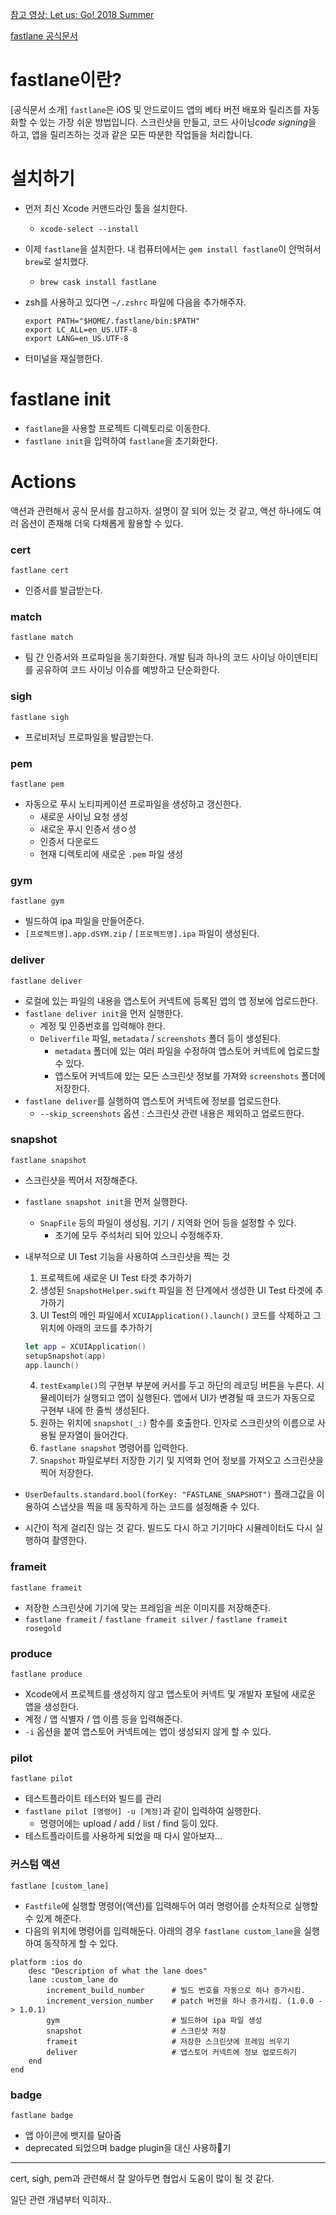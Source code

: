 [참고 영상: Let us: Go! 2018 Summer](https://academy.realm.io/kr/posts/ios-fastlane-demos/)

[fastlane 공식문서](https://docs.fastlane.tools)

# fastlane이란?

[공식문서 소개] `fastlane`은 iOS 및 안드로이드 앱의 베타 버전 배포와 릴리즈를 자동화할 수 있는 가장 쉬운 방법입니다. 스크린샷을 만들고, 코드 사이닝*code signing*을 하고, 앱을 릴리즈하는 것과 같은 모든 따분한 작업들을 처리합니다.

# 설치하기

- 먼저 최신 Xcode 커맨드라인 툴을 설치한다.

  - `xcode-select --install`

- 이제 `fastlane`을 설치한다. 내 컴퓨터에서는 `gem install fastlane`이 안먹혀서 `brew`로 설치했다.

  - `brew cask install fastlane`

- zsh를 사용하고 있다면 `~/.zshrc` 파일에 다음을 추가해주자.

  ```shell
  export PATH="$HOME/.fastlane/bin:$PATH"
  export LC_ALL=en_US.UTF-8
  export LANG=en_US.UTF-8
  ```

- 터미널을 재실행한다.

# fastlane init

- `fastlane`을 사용할 프로젝트 디렉토리로 이동한다.
- `fastlane init`을 입력하여 `fastlane`을 초기화한다.

# Actions

액션과 관련해서 공식 문서를 참고하자. 설명이 잘 되어 있는 것 같고, 액션 하나에도 여러 옵션이 존재해 더욱 다채롭게 활용할 수 있다.

### cert

`fastlane cert`

- 인증서를 발급받는다.

### match

`fastlane match`

- 팀 간 인증서와 프로파일을 동기화한다. 개발 팀과 하나의 코드 사이닝 아이덴티티를 공유하여 코드 사이닝 이슈를 예방하고 단순화한다.

### sigh

`fastlane sigh`

- 프로비저닝 프로파일을 발급받는다.

### pem

`fastlane pem`

- 자동으로 푸시 노티피케이션 프로파일을 생성하고 갱신한다.
  - 새로운 사이닝 요청 생성
  - 새로운 푸시 인증서 생ㅇ성
  - 인증서 다운로드
  - 현재 디렉토리에 새로운 `.pem` 파일 생성

### gym

`fastlane gym`

- 빌드하여 ipa 파일을 만들어준다.
- `[프로젝트명].app.dSYM.zip` / `[프로젝트명].ipa` 파일이 생성된다.

### deliver

`fastlane deliver`

- 로컬에 있는 파일의 내용을 앱스토어 커넥트에 등록된 앱의 앱 정보에 업로드한다.
- `fastlane deliver init`을 먼저 실행한다.
  - 계정 및 인증번호를 입력해야 한다.
  - `Deliverfile` 파일, `metadata` / `screenshots` 폴더 등이 생성된다.
    - `metadata` 폴더에 있는 여러 파일을 수정하여 앱스토어 커넥트에 업로드할 수 있다.
    - 앱스토어 커넥트에 있는 모든 스크린샷 정보를 가져와 `screenshots` 폴더에 저장한다.
- `fastlane deliver`를 실행하여 앱스토어 커넥트에 정보를 업로드한다.
  - `--skip_screenshots` 옵션 : 스크린샷 관련 내용은 제외하고 업로드한다.

### snapshot

`fastlane snapshot`

- 스크린샷을 찍어서 저장해준다.

- `fastlane snapshot init`을 먼저 실행한다.

  - `SnapFile` 등의 파일이 생성됨. 기기 / 지역화 언어 등을 설정할 수 있다.
    - 초기에 모두 주석처리 되어 있으니 수정해주자.

- 내부적으로 UI Test 기능을 사용하여 스크린샷을 찍는 것

  1. 프로젝트에 새로운 UI Test 타겟 추가하기
  2. 생성된 `SnapshotHelper.swift` 파일을 전 단계에서 생성한 UI Test 타겟에 추가하기
  3. UI Test의 메인 파일에서 `XCUIApplication().launch()` 코드를 삭제하고 그 위치에 아래의 코드를 추가하기

  ```swift
  let app = XCUIApplication()
  setupSnapshot(app)
  app.launch()
  ```

  4. `testExample()`의 구현부 부분에 커서를 두고 하단의 레코딩 버튼을 누른다. 시뮬레이터가 실행되고 앱이 실행된다. 앱에서 UI가 변경될 때 코드가 자동으로 구현부 내에 한 줄씩 생성된다.
  5. 원하는 위치에 `snapshot(_:)` 함수를 호출한다. 인자로 스크린샷의 이름으로 사용될 문자열이 들어간다.
  6. `fastlane snapshot` 명령어를 입력한다.
  7.  `Snapshot` 파일로부터 저장한 기기 및 지역화 언어 정보를 가져오고 스크린샷을 찍어 저장한다.

- `UserDefaults.standard.bool(forKey: "FASTLANE_SNAPSHOT")` 플래그값을 이용하여 스냅샷을 찍을 때 동작하게 하는 코드를 설정해줄 수 있다.

- 시간이 적게 걸리진 않는 것 같다. 빌드도 다시 하고 기기마다 시뮬레이터도 다시 실행하여 촬영한다.

### frameit

`fastlane frameit`

- 저장한 스크린샷에 기기에 맞는 프레임을 씌운 이미지를 저장해준다.
- `fastlane frameit` / `fastlane frameit silver` / `fastlane frameit rosegold`

### produce

`fastlane produce`

- Xcode에서 프로젝트를 생성하지 않고 앱스토어 커넥트 및 개발자 포털에 새로운 앱을 생성한다.
- 계정 / 앱 식별자 / 앱 이름 등을 입력해준다.
- `-i` 옵션을 붙여 앱스토어 커넥트에는 앱이 생성되지 않게 할 수 있다.

### pilot

`fastlane pilot`

- 테스트플라이트 테스터와 빌드를 관리
- `fastlane pilot [명령어] -u [계정]`과 같이 입력하여 실행한다.
  - 명령어에는 upload / add / list / find 등이 있다.
- 테스트플라이트를 사용하게 되었을 때 다시 알아보자...

### 커스텀 액션

`fastlane [custom_lane]`

- `Fastfile`에 실행할 명령어(액션)를 입력해두어 여러 명령어를 순차적으로 실행할 수 있게 해준다.
- 다음의 위치에 명령어를 입력해둔다. 아래의 경우 `fastlane custom_lane`을 실행하여 동작하게 할 수 있다.

```shell
platform :ios do
	desc "Description of what the lane does"
	lane :custom_lane do
		increment_build_number		# 빌드 번호를 자동으로 하나 증가시킴.
		increment_version_number	# patch 버전을 하나 증가시킴. (1.0.0 -> 1.0.1)
		gym							# 빌드하여 ipa 파일 생성
		snapshot					# 스크린샷 저장
		frameit						# 저장한 스크린샷에 프레임 씌우기
		deliver						# 앱스토어 커넥트에 정보 업로드하기
	end
end
```

### badge

`fastlane badge`

- 앱 아이콘에 뱃지를 달아줌
- deprecated 되었으며 badge plugin을 대신 사용하기

---

cert, sigh, pem과 관련해서 잘 알아두면 협업시 도움이 많이 될 것 같다.

일단 관련 개념부터 익히자..